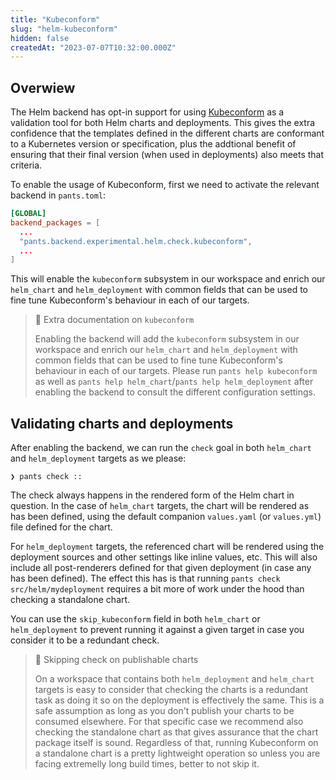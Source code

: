 ```yaml
---
title: "Kubeconform"
slug: "helm-kubeconform"
hidden: false
createdAt: "2023-07-07T10:32:00.000Z"
---
```


Overwiew
--------

The Helm backend has opt-in support for using [Kubeconform](https://github.com/yannh/kubeconform) as a validation tool for both Helm charts and deployments. This gives the extra confidence that the templates defined in the different charts are conformant to a Kubernetes version or specification, plus the addtional benefit of ensuring that their final version (when used in deployments) also meets that criteria.

To enable the usage of Kubeconform, first we need to activate the relevant backend in `pants.toml`:

```toml pants.toml
[GLOBAL]
backend_packages = [
  ...
  "pants.backend.experimental.helm.check.kubeconform",
  ...
]
```

This will enable the `kubeconform` subsystem in our workspace and enrich our `helm_chart` and `helm_deployment` with common fields that can be used to fine tune Kubeconform's behaviour in each of our targets.

> 📘 Extra documentation on `kubeconform`
> 
> Enabling the backend will add the `kubeconform` subsystem in our workspace and enrich our `helm_chart` and `helm_deployment` with common fields that can be used to fine tune Kubeconform's behaviour in each of our targets. Please run `pants help kubeconform` as well as `pants help helm_chart`/`pants help helm_deployment` after enabling the backend to consult the different configuration settings.

Validating charts and deployments
---------------------------------

After enabling the backend, we can run the `check` goal in both `helm_chart` and `helm_deployment` targets as we please:

```
❯ pants check ::
```

The check always happens in the rendered form of the Helm chart in question. In the case of `helm_chart` targets, the chart will be rendered as has been defined, using the default companion `values.yaml` (or `values.yml`) file defined for the chart.

For `helm_deployment` targets, the referenced chart will be rendered using the deployment sources and other settings like inline values, etc. This will also include all post-renderers defined for that given deployment (in case any has been defined). The effect this has is that running `pants check src/helm/mydeployment` requires a bit more of work under the hood than checking a standalone chart.

You can use the `skip_kubeconform` field in both `helm_chart` or `helm_deployment` to prevent running it against a given target in case you consider it to be a redundant check.

> 🚧 Skipping check on publishable charts
>
> On a workspace that contains both `helm_deployment` and `helm_chart` targets is easy to consider that checking the charts is a redundant task as doing it so on the deployment is effectively the same. This is a safe assumption as long as you don't publish your charts to be consumed elsewhere. For that specific case we recommend also checking the standalone chart as that gives assurance that the chart package itself is sound.
> Regardless of that, running Kubeconform on a standalone chart is a pretty lightweight operation so unless you are facing extremelly long build times, better to not skip it.
